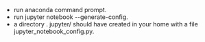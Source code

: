 * run anaconda command prompt.
* run jupyter notebook --generate-config.
* a directory . jupyter/ should have created in your home with a file jupyter_notebook_config.py.